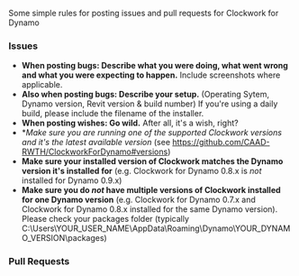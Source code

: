Some simple rules for posting issues and pull requests for Clockwork for Dynamo

### Issues
- **When posting bugs: Describe what you were doing, what went wrong and what you were expecting to happen.** Include screenshots where applicable.
- **Also when posting bugs: Describe your setup.** (Operating Sytem, Dynamo version, Revit version & build number) If you're using a daily build, please include the filename of the installer.
- **When posting wishes: Go wild.** After all, it's a wish, right?
- **Make sure you are running one of the *supported* Clockwork versions and it's the *latest available version** (see https://github.com/CAAD-RWTH/ClockworkForDynamo#versions)
- **Make sure your installed version of Clockwork matches the Dynamo version it's installed for** (e.g. Clockwork for Dynamo 0.8.x is *not* installed for Dynamo 0.9.x)
- **Make sure you do *not* have multiple versions of Clockwork installed for one Dynamo version** (e.g. Clockwork for Dynamo 0.7.x and Clockwork for Dynamo 0.8.x installed for the same Dynamo version). Please check your packages folder (typically C:\Users\YOUR_USER_NAME\AppData\Roaming\Dynamo\YOUR_DYNAMO_VERSION\packages)

### Pull Requests
